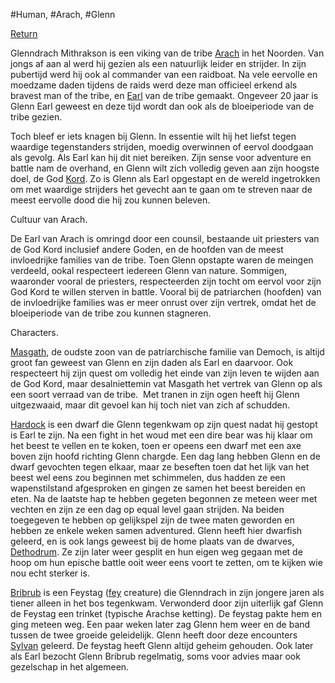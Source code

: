 #Human, #Arach, #Glenn

[ Return](Player%20Characters%20)



Glenndrach Mithrakson is een viking van de tribe [Arach](Arach.md) in het Noorden. Van jongs af aan al werd hij gezien als een natuurlijk leider en strijder. In zijn pubertijd werd hij ook al commander van een raidboat. Na vele eervolle en moedzame daden tijdens de raids werd deze man officieel erkend als bravest man of the tribe, en [Earl](Earl.md) van de tribe gemaakt. Ongeveer 20 jaar is Glenn Earl geweest en deze tijd wordt dan ook als de bloeiperiode van de tribe gezien.

Toch bleef er iets knagen bij Glenn. In essentie wilt hij het liefst tegen waardige tegenstanders strijden, moedig overwinnen of eervol doodgaan als gevolg. Als Earl kan hij dit niet bereiken. Zijn sense voor adventure en battle nam de overhand, en Glenn wilt zich volledig geven aan zijn hoogste doel, de God [Kord](Kord,%20the%20Stormlord.md). Zo is Glenn als Earl opgestapt en de wereld ingetrokken om met waardige strijders het gevecht aan te gaan om te streven naar de meest eervolle dood die hij zou kunnen beleven.

Cultuur van Arach.

De Earl van Arach is omringd door een counsil, bestaande uit priesters van de God Kord inclusief andere Goden, en de hoofden van de meest invloedrijke families van de tribe. Toen Glenn opstapte waren de meingen verdeeld, ookal respecteert iedereen Glenn van nature. Sommigen, waaronder vooral de priesters, respecteerden zijn tocht om eervol voor zijn God Kord te willen sterven in battle. Vooral bij de patriarchen (hoofden) van de invloedrijke families was er meer onrust over zijn vertrek, omdat het de bloeiperiode van de tribe zou kunnen stagneren.

Characters.

[Masgath](Masgath.md), de oudste zoon van de patriarchische familie van Democh, is altijd groot fan geweest van Glenn en zijn daden als Earl en daarvoor. Ook respecteert hij zijn quest om volledig het einde van zijn leven te wijden aan de God Kord, maar desalniettemin vat Masgath het vertrek van Glenn op als een soort verraad van de tribe.  Met tranen in zijn ogen heeft hij Glenn uitgezwaaid, maar dit gevoel kan hij toch niet van zich af schudden.

[Hardock](Hardock.md) is een dwarf die Glenn tegenkwam op zijn quest nadat hij gestopt is Earl te zijn. Na een fight in het woud met een dire bear was hij klaar om het beest te vellen en te koken, toen er opeens een dwarf met een axe boven zijn hoofd richting Glenn chargde. Een dag lang hebben Glenn en de dwarf gevochten tegen elkaar, maar ze beseften toen dat het lijk van het beest wel eens zou beginnen met schimmelen, dus hadden ze een wapenstilstand afgesproken en gingen ze samen het beest bereiden en eten. Na de laatste hap te hebben gegeten begonnen ze meteen weer met vechten en zijn ze een dag op equal level gaan strijden. Na beiden toegegeven te hebben op gelijkspel zijn de twee maten geworden en hebben ze enkele weken samen adventured. Glenn heeft hier dwarfish geleerd, en is ook langs geweest bij de home plaats van de dwarves, [Dethodrum](Dethodrum.md). Ze zijn later weer gesplit en hun eigen weg gegaan met de hoop om hun epische battle ooit weer eens voort te zetten, om te kijken wie nou echt sterker is.

[Bribrub](Bribrub.md) is een Feystag ([fey](The%20Feywild.md) creature) die Glenndrach in zijn jongere jaren als tiener alleen in het bos tegenkwam. Verwonderd door zijn uiterlijk gaf Glenn de Feystag een trinket (typische Arachse ketting). De feystag pakte hem en ging meteen weg. Een paar weken later zag Glenn hem weer en de band tussen de twee groeide geleidelijk. Glenn heeft door deze encounters [Sylvan](Sylvan) geleerd. De feystag heeft Glenn altijd geheim gehouden. Ook later als Earl bezocht Glenn Bribrub regelmatig, soms voor advies maar ook gezelschap in het algemeen.